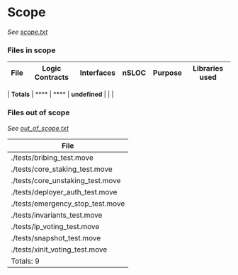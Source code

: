 

# Scope

*See [scope.txt](https://github.com/code-423n4/2025-04-cabal/blob/main/scope.txt)*

### Files in scope


| File   | Logic Contracts | Interfaces | nSLOC | Purpose | Libraries used |
| ------ | --------------- | ---------- | ----- | -----   | ------------ |

| **Totals** | **** | **** | **undefined** | | |

### Files out of scope

*See [out_of_scope.txt](https://github.com/code-423n4/2025-04-cabal/blob/main/out_of_scope.txt)*

| File         |
| ------------ |
| ./tests/bribing_test.move |
| ./tests/core_staking_test.move |
| ./tests/core_unstaking_test.move |
| ./tests/deployer_auth_test.move |
| ./tests/emergency_stop_test.move |
| ./tests/invariants_test.move |
| ./tests/lp_voting_test.move |
| ./tests/snapshot_test.move |
| ./tests/xinit_voting_test.move |
| Totals: 9 |

